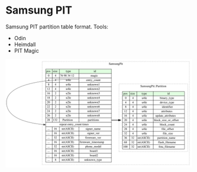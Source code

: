 # Samsung PIT

Samsung PIT partition table format.
Tools:
 - Odin
 - Heimdall
 - PIT Magic

![Samsung PIT scheme](./samsung_pit.svg)
